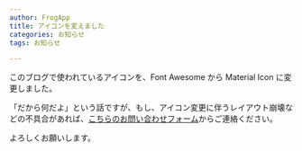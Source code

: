 ```yaml
---
author: FrogApp
title: アイコンを変えました
categories: お知らせ
tags: お知らせ

---
```

このブログで使われているアイコンを、Font Awesome から Material Icon に変更しました。

「だから何だよ」という話ですが、もし、アイコン変更に伴うレイアウト崩壊などの不具合があれば、[こちらのお問い合わせフォーム](/contact.html)からご連絡ください。

よろしくお願いします。